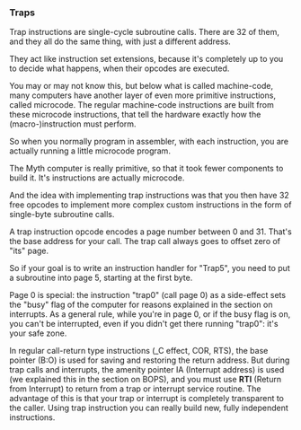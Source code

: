 ### Traps

Trap instructions are single-cycle subroutine calls. There are 32 of them, and they all do the same thing, with just a different address.

They act like instruction set extensions, because it's completely up to you to decide what happens, when their opcodes are executed.

You may or may not know this, but below what is called machine-code, many computers have another layer of even more primitive instructions, called microcode. The regular machine-code instructions are built from these microcode instructions, that tell the hardware exactly how the (macro-)instruction must perform.

So when you normally program in assembler, with each instruction, you are actually running a little microcode program.

The Myth computer is really primitive, so that it took fewer components to build it. It's instructions are actually microcode.

And the idea with implementing trap instructions was that you then have 32 free opcodes to implement more complex custom instructions in the form of single-byte subroutine calls.

A trap instruction opcode encodes a page number between 0 and 31. That's the base address for your call. The trap call always goes to offset zero of "its" page.

So if your goal is to write an instruction handler for "Trap5", you need to put a subroutine into page 5, starting at the first byte.

Page 0 is special: the instruction "trap0" (call page 0) as a side-effect sets the "busy" flag of the computer for reasons explained in the section on interrupts. As a general rule, while you're in page 0, or if the busy flag is on, you can't be interrupted, even if you didn't get there running "trap0": it's your safe zone.

In regular call-return type instructions (_C effect, COR, RTS), the base pointer (B:O) is used for saving and restoring the return address. But during trap calls and interrupts, the amenity pointer IA (Interrupt address) is used (we explained this in the section on BOPS), and you must use **RTI** (Return from Interrupt) to return from a trap or interrupt service routine. The advantage of this is that your trap or interrupt is completely transparent to the caller. Using trap instruction you can really build new, fully independent instructions.
